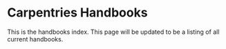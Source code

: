 # Carpentries Handbooks 

This is the handbooks index. This page will be updated to be a listing of all current handbooks.